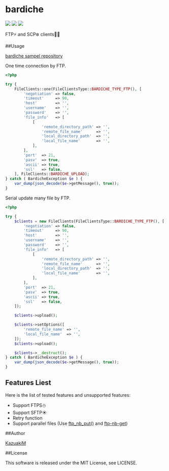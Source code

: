 bardiche
===

[![](https://img.shields.io/travis/KazuakiM/bardiche.svg)](https://travis-ci.org/KazuakiM/bardiche)
[![](https://img.shields.io/github/issues/KazuakiM/bardiche.svg)](https://github.com/KazuakiM/bardiche/issues)
[![](https://img.shields.io/badge/license-MIT-blue.svg)](LICENSE)

FTP:zap: and SCP:snowflake: clients:jack_o_lantern::sparkles:

##Usage

[bardiche sampel repository](https://github.com/KazuakiM/bardiche-samples)

One time connection by FTP.
```php
<?php

try {
    FileClients::one(FileClientsType::BARDICHE_TYPE_FTP(), [
        'negotiation' => false,
        'timeout'     => 90,
        'host'        => '',
        'username'    => '',
        'password'    => '',
        'file_info'   => [
            [
                'remote_directory_path' => '',
                'remote_file_name'      => '',
                'local_directory_path'  => '',
                'local_file_name'       => '',
            ],
        ],
        'port'  => 21,
        'pasv'  => true,
        'ascii' => true,
        'ssl'   => false,
    ], FileClients::BARDICHE_UPLOAD);
} catch ( BardicheException $e ) {
    var_dump(json_decode($e->getMessage(), true));
}
```

Serial update many file by FTP.
```php
<?php

try {
    $clients = new FileClients(FileClientsType::BARDICHE_TYPE_FTP(), [
        'negotiation' => false,
        'timeout'     => 90,
        'host'        => '',
        'username'    => '',
        'password'    => '',
        'file_info'   => [
            [
                'remote_directory_path' => '',
                'remote_file_name'      => '',
                'local_directory_path'  => '',
                'local_file_name'       => '',
            ],
        ],
        'port'  => 21,
        'pasv'  => true,
        'ascii' => true,
        'ssl'   => false,
    ]);

    $clients->upload();

    $clients->setOptions([
        'remote_file_name' => '',
        'local_file_name'  => '',
    ]);
    $clients->upload();

    $clients->__destruct();
} catch ( BardicheException $e ) {
    var_dump(json_decode($e->getMessage(), true));
}
```

## Features Liest

Here is the list of tested features and unsupported features:

* Support FTPS:snowman:
* Support SFTP:sunny:
* Retry function
* Support parallel files (Use [ftp_nb_put()](http://php.net/manual/ja/function.ftp-nb-put.php) and [ftp-nb-get](http://php.net/manual/ja/function.ftp-nb-get.php))

##Author

[KazuakiM](https://github.com/KazuakiM/)

##License

This software is released under the MIT License, see LICENSE.
